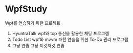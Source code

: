 # WpfStudy

Wpf를 연습하기 위한 프로젝트

1. HyuntraTalk
   wpf와 tcp 통신을 활용한 채팅 프로그램
2. Todo List
   wpf와 mvvm 패턴 연습을 위한 To-Do 관리 프로그램
3. 그냥 연습
   그냥 이것저것 연습

